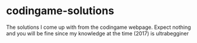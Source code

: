 # codingame-solutions

The solutions I come up with from the codingame webpage.
Expect nothing and you will be fine since my knowledge at the time (2017) is ultrabegginer
